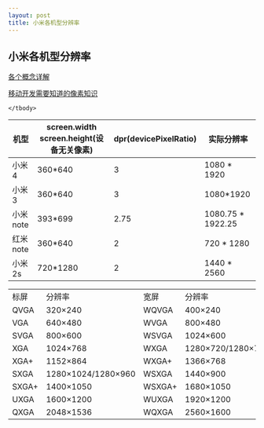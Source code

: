 ```yaml
---
layout: post
title: 小米各机型分辨率
---
```

    
## 小米各机型分辨率

[各个概念详解](http://www.cnblogs.com/iliveido/archive/2013/03/11/2954176.html)

[移动开发需要知道的像素知识](http://weizhifeng.net/you-should-know-about-dpi.html)

<table>
	<thead>
		<tr>
			<th>机型</th>
			<th>screen.width screen.height(设备无关像素)</th>
			<th>dpr(devicePixelRatio)</th>
			<th>实际分辨率</th>
		</tr>
	</thead>
	<tbody>
		<tr>
			<td>小米4</td>
			<td>360*640</td>
			<td>3</td>
			<td>1080 * 1920</td>
		</tr>
		<tr>
			<td>小米3</td>
			<td>360*640</td>
			<td>3</td>
			<td>1080*1920</td>
		</tr>
		<tr>
			<td>小米note</td>
			<td>393*699</td>
			<td>2.75</td>
			<td>1080.75 * 1922.25</td>
		</tr>
		<tr>
			<td>红米note</td>
			<td>360*640</td>
			<td>2</td>
			<td>720 * 1280</td>
		</tr>
		<tr>
			<td>小米2s</td>
			<td>720*1280</td>
			<td>2</td>
			<td>1440 * 2560</td>
		</tr>
		
	</tbody>
</table>
	
	
<table log-set-param="table_view" class="table-view log-set-param"><tbody><tr><td width="100" align="left" valign="center"><div class="para">标屏</div>
</td><td width="100" align="left" valign="center"><div class="para">分辨率</div>
</td><td width="100" align="left" valign="center"><div class="para">宽屏</div>
</td><td width="100" align="left" valign="center"><div class="para">分辨率</div>
</td></tr><tr><td width="100" align="left" valign="center"><div class="para">QVGA</div>
</td><td width="100" align="left" valign="center"><div class="para">320×240</div>
</td><td width="100" align="left" valign="center"><div class="para">WQVGA</div>
</td><td width="100" align="left" valign="center"><div class="para">400×240</div>
</td></tr><tr><td width="100" align="left" valign="center"><div class="para">VGA</div>
</td><td width="100" align="left" valign="center"><div class="para">640×480</div>
</td><td width="100" align="left" valign="center"><div class="para">WVGA</div>
</td><td width="100" align="left" valign="center"><div class="para">800×480</div>
</td></tr><tr><td width="100" align="left" valign="center"><div class="para">SVGA</div>
</td><td width="100" align="left" valign="center"><div class="para">800×600</div>
</td><td width="100" align="left" valign="center"><div class="para">WSVGA</div>
</td><td width="100" align="left" valign="center"><div class="para">1024×600</div>
</td></tr><tr><td width="100" align="left" valign="center"><div class="para">XGA</div>
</td><td width="100" align="left" valign="center"><div class="para">1024×768</div>
</td><td width="100" align="left" valign="center"><div class="para">WXGA</div>
</td><td width="100" align="left" valign="center"><div class="para">1280×720/1280×768/1280×800</div>
</td></tr><tr><td width="100" align="left" valign="center"><div class="para">XGA+</div>
</td><td width="100" align="left" valign="center"><div class="para">1152×864</div>
</td><td width="100" align="left" valign="center"><div class="para">WXGA+</div>
</td><td width="100" align="left" valign="center"><div class="para">1366×768</div>
</td></tr><tr><td width="100" align="left" valign="center"><div class="para">SXGA</div>
</td><td width="100" align="left" valign="center"><div class="para">1280×1024/1280×960</div>
</td><td width="100" align="left" valign="center"><div class="para">WSXGA</div>
</td><td width="100" align="left" valign="center"><div class="para">1440×900</div>
</td></tr><tr><td width="100" align="left" valign="center"><div class="para">SXGA+</div>
</td><td width="100" align="left" valign="center"><div class="para">1400×1050</div>
</td><td width="100" align="left" valign="center"><div class="para">WSXGA+</div>
</td><td width="100" align="left" valign="center"><div class="para">1680×1050</div>
</td></tr><tr><td width="100" align="left" valign="center"><div class="para">UXGA</div>
</td><td width="100" align="left" valign="center"><div class="para">1600×1200</div>
</td><td width="100" align="left" valign="center"><div class="para">WUXGA</div>
</td><td width="100" align="left" valign="center"><div class="para">1920×1200</div>
</td></tr><tr><td width="100" align="left" valign="center"><div class="para">QXGA</div>
</td><td width="100" align="left" valign="center"><div class="para">2048×1536</div>
</td><td width="100" align="left" valign="center"><div class="para">WQXGA</div>
</td><td width="100" align="left" valign="center"><div class="para">2560×1600</div>
</td></tr></tbody></table>